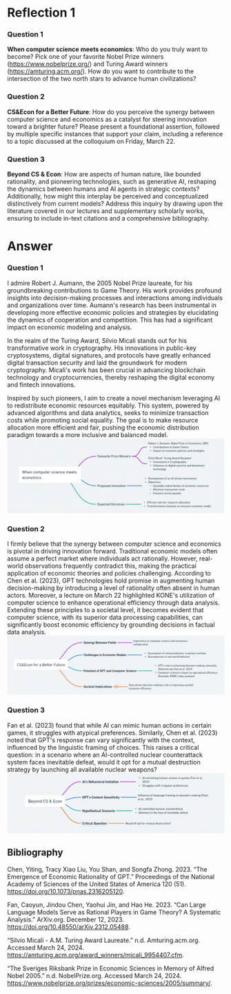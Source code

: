 # Reflection 1

### Question 1 
**When computer science meets economics**: Who do you truly want to become? Pick one of your favorite Nobel Prize winners (https://www.nobelprize.org/) and Turing Award winners (https://amturing.acm.org/). How do you want to contribute to the intersection of the two north stars to advance human civilizations? 

### Question 2
**CS&Econ for a Better Future**: How do you perceive the synergy between computer science and economics as a catalyst for steering innovation toward a brighter future? Please present a foundational assertion, followed by multiple specific instances that support your claim, including a reference to a topic discussed at the colloquium on Friday, March 22.

### Question 3
**Beyond CS & Econ**: How are aspects of human nature, like bounded rationality, and pioneering technologies, such as generative AI, reshaping the dynamics between humans and AI agents in strategic contexts? Additionally, how might this interplay be perceived and conceptualized distinctively from current models? Address this inquiry by drawing upon the literature covered in our lectures and supplementary scholarly works, ensuring to include in-text citations and a comprehensive bibliography.

# Answer 

### Question 1
I admire Robert J. Aumann, the 2005 Nobel Prize laureate, for his groundbreaking contributions to Game Theory. His work provides profound insights into decision-making processes and interactions among individuals and organizations over time. Aumann's research has been instrumental in developing more effective economic policies and strategies by elucidating the dynamics of cooperation and competition. This has had a significant impact on economic modeling and analysis.

In the realm of the Turing Award, Silvio Micali stands out for his transformative work in cryptography. His innovations in public-key cryptosystems, digital signatures, and protocols have greatly enhanced digital transaction security and laid the groundwork for modern cryptography. Micali's work has been crucial in advancing blockchain technology and cryptocurrencies, thereby reshaping the digital economy and fintech innovations.

Inspired by such pioneers, I aim to create a novel mechanism leveraging AI to redistribute economic resources equitably. This system, powered by advanced algorithms and data analytics, seeks to minimize transaction costs while promoting social equality. The goal is to make resource allocation more efficient and fair, pushing the economic distribution paradigm towards a more inclusive and balanced model.
![CSECON Q1](Figures/CSECON%20Q1.png)

### Question 2
I firmly believe that the synergy between computer science and economics is pivotal in driving innovation forward. Traditional economic models often assume a perfect market where individuals act rationally. However, real-world observations frequently contradict this, making the practical application of economic theories and policies challenging. According to Chen et al. (2023), GPT technologies hold promise in augmenting human decision-making by introducing a level of rationality often absent in human actors. Moreover, a lecture on March 22 highlighted KONE's utilization of computer science to enhance operational efficiency through data analysis. Extending these principles to a societal level, it becomes evident that computer science, with its superior data processing capabilities, can significantly boost economic efficiency by grounding decisions in factual data analysis.
![CSECON Q2](Figures/CSECON%20Q2.png)

### Question 3
Fan et al. (2023) found that while AI can mimic human actions in certain games, it struggles with atypical preferences. Similarly, Chen et al. (2023) noted that GPT's response can vary significantly with the context, influenced by the linguistic framing of choices. This raises a critical question: in a scenario where an AI-controlled nuclear counterattack system faces inevitable defeat, would it opt for a mutual destruction strategy by launching all available nuclear weapons?
![CSECON Q3](Figures/CSECON%20Q3.png)

## Bibliography
Chen, Yiting, Tracy Xiao Liu, You Shan, and Songfa Zhong. 2023. “The Emergence of Economic Rationality of GPT.” Proceedings of the National Academy of Sciences of the United States of America 120 (51). https://doi.org/10.1073/pnas.2316205120.

Fan, Caoyun, Jindou Chen, Yaohui Jin, and Hao He. 2023. “Can Large Language Models Serve as Rational Players in Game Theory? A Systematic Analysis.” ArXiv.org. December 12, 2023. https://doi.org/10.48550/arXiv.2312.05488.

“Silvio Micali - A.M. Turing Award Laureate.” n.d. Amturing.acm.org. Accessed March 24, 2024. https://amturing.acm.org/award_winners/micali_9954407.cfm.

“The Sveriges Riksbank Prize in Economic Sciences in Memory of Alfred Nobel 2005.” n.d. NobelPrize.org. Accessed March 24, 2024. https://www.nobelprize.org/prizes/economic-sciences/2005/summary/.
